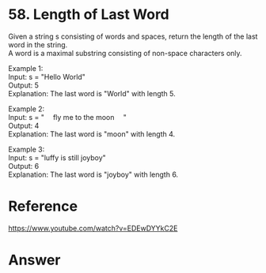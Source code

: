 # 58. Length of Last Word
   
Given a string s consisting of words and spaces, return the length of the last word in the string.   
A word is a maximal substring consisting of non-space characters only.   
   
Example 1:   
Input: s = "Hello World"   
Output: 5   
Explanation: The last word is "World" with length 5.   
   
Example 2:   
Input: s = "    fly me   to   the moon   "   
Output: 4   
Explanation: The last word is "moon" with length 4.   
   
Example 3:   
Input: s = "luffy is still joyboy"   
Output: 6   
Explanation: The last word is "joyboy" with length 6.   
   
# Reference
<https://www.youtube.com/watch?v=EDEwDYYkC2E>

# Answer
